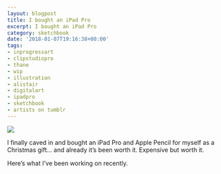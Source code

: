 ```yaml
---
layout: blogpost
title: I bought an iPad Pro
excerpt: I bought an iPad Pro
category: sketchbook
date: '2018-01-07T19:16:38+00:00'
tags:
- inprogressart
- clipstudiopro
- thane
- wip
- illustration
- alistair
- digitalart
- ipadpro
- sketchbook
- artists on tumblr
---
```

 ![](/img/blog/tumblr_p279jqC2rS1v28ub8o1_1280.jpg)  

I finally caved in and bought an iPad Pro and Apple Pencil for myself as a Christmas gift… and already it’s been worth it. Expensive but worth it.


Here’s what I’ve been working on recently.


